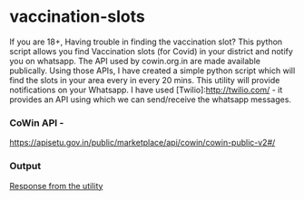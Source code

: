 # vaccination-slots
If you are 18+, Having trouble in finding the vaccination slot?
This python script allows you find Vaccination slots (for Covid) in your district and notify you on whatsapp.
The API used by cowin.org.in are made available publically. Using those APIs, I have created a simple python script which will find the slots in your area every
in every 20 mins.
This utility will provide notifications on your Whatsapp.
I have used [Twilio]:http://twilio.com/ - it provides an API using which we can send/receive the whatsapp messages.


### CoWin API -
https://apisetu.gov.in/public/marketplace/api/cowin/cowin-public-v2#/


### Output
[Response from the utility](https://github.com/deepakdhole777/vaccination-slots/blob/main/response.png)
